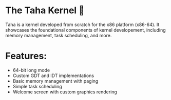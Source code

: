 # The Taha Kernel 🚀

Taha is a kernel developed from scratch for the x86 platform (x86-64). It showcases the foundational components of kernel developement, including memory management, task scheduling, and more.

# Features:
  - 64-bit long mode
  - Custom GDT and IDT implementations
  - Basic memory management with paging
  - Simple task scheduling
  - Welcome screen with custom graphics rendering
